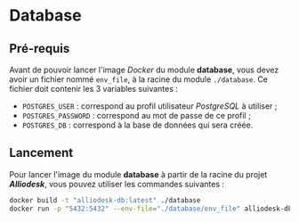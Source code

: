 # Database

## Pré-requis

Avant de pouvoir lancer l'image *Docker* du module **database**, vous devez avoir un fichier
nommé `env_file`, à la racine du module `./database`.
Ce fichier doit contenir les 3 variables suivantes :
- `POSTGRES_USER` : correspond au profil utilisateur *PostgreSQL* à utiliser ;
- `POSTGRES_PASSWORD` : correspond au mot de passe de ce profil ;
- `POSTGRES_DB` : correspond à la base de données qui sera créée.

## Lancement

Pour lancer l'image du module **database** à partir de la racine du projet ***Alliodesk***, 
vous pouvez utiliser les commandes suivantes :
```bash
docker build -t "alliodesk-db:latest" ./database
docker run -p "5432:5432" --env-file="./database/env_file" alliodesk-db:latest
```
